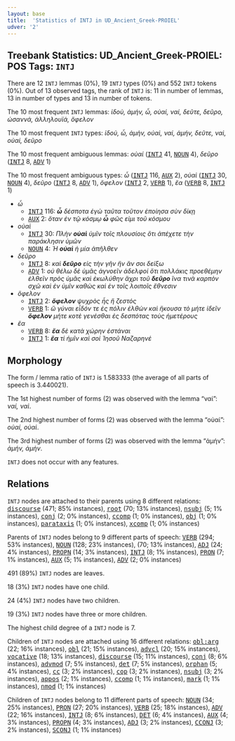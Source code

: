 ```yaml
---
layout: base
title:  'Statistics of INTJ in UD_Ancient_Greek-PROIEL'
udver: '2'
---
```


## Treebank Statistics: UD_Ancient_Greek-PROIEL: POS Tags: `INTJ`

There are 12 `INTJ` lemmas (0%), 19 `INTJ` types (0%) and 552 `INTJ` tokens (0%).
Out of 13 observed tags, the rank of `INTJ` is: 11 in number of lemmas, 13 in number of types and 13 in number of tokens.

The 10 most frequent `INTJ` lemmas: <em>ἰδοὺ, ἀμήν, ὦ, οὐαί, ναί, δεῦτε, δεῦρο, ὡσαννά, ἁλληλουϊά, ὄφελον</em>

The 10 most frequent `INTJ` types:  <em>ἰδοὺ, ὦ, ἀμὴν, οὐαὶ, ναί, ἀμήν, δεῦτε, ναὶ, οὐαί, δεῦρο</em>

The 10 most frequent ambiguous lemmas: <em>οὐαί</em> (<tt><a href="grc_proiel-pos-INTJ.html">INTJ</a></tt> 41, <tt><a href="grc_proiel-pos-NOUN.html">NOUN</a></tt> 4), <em>δεῦρο</em> (<tt><a href="grc_proiel-pos-INTJ.html">INTJ</a></tt> 8, <tt><a href="grc_proiel-pos-ADV.html">ADV</a></tt> 1)

The 10 most frequent ambiguous types:  <em>ὦ</em> (<tt><a href="grc_proiel-pos-INTJ.html">INTJ</a></tt> 116, <tt><a href="grc_proiel-pos-AUX.html">AUX</a></tt> 2), <em>οὐαὶ</em> (<tt><a href="grc_proiel-pos-INTJ.html">INTJ</a></tt> 30, <tt><a href="grc_proiel-pos-NOUN.html">NOUN</a></tt> 4), <em>δεῦρο</em> (<tt><a href="grc_proiel-pos-INTJ.html">INTJ</a></tt> 8, <tt><a href="grc_proiel-pos-ADV.html">ADV</a></tt> 1), <em>ὄφελον</em> (<tt><a href="grc_proiel-pos-INTJ.html">INTJ</a></tt> 2, <tt><a href="grc_proiel-pos-VERB.html">VERB</a></tt> 1), <em>ἔα</em> (<tt><a href="grc_proiel-pos-VERB.html">VERB</a></tt> 8, <tt><a href="grc_proiel-pos-INTJ.html">INTJ</a></tt> 1)


* <em>ὦ</em>
  * <tt><a href="grc_proiel-pos-INTJ.html">INTJ</a></tt> 116: <em><b>ὦ</b> δέσποτα ἐγὼ ταῦτα τοῦτον ἐποίησα σὺν δίκῃ</em>
  * <tt><a href="grc_proiel-pos-AUX.html">AUX</a></tt> 2: <em>ὅταν ἐν τῷ κόσμῳ <b>ὦ</b> φῶς εἰμι τοῦ κόσμου</em>
* <em>οὐαὶ</em>
  * <tt><a href="grc_proiel-pos-INTJ.html">INTJ</a></tt> 30: <em>Πλὴν <b>οὐαὶ</b> ὑμῖν τοῖς πλουσίοις ὅτι ἀπέχετε τὴν παράκλησιν ὑμῶν</em>
  * <tt><a href="grc_proiel-pos-NOUN.html">NOUN</a></tt> 4: <em>Ἡ <b>οὐαὶ</b> ἡ μία ἀπῆλθεν</em>
* <em>δεῦρο</em>
  * <tt><a href="grc_proiel-pos-INTJ.html">INTJ</a></tt> 8: <em>καὶ <b>δεῦρο</b> εἰς τὴν γῆν ἣν ἄν σοι δείξω</em>
  * <tt><a href="grc_proiel-pos-ADV.html">ADV</a></tt> 1: <em>οὐ θέλω δὲ ὑμᾶς ἀγνοεῖν ἀδελφοί ὅτι πολλάκις προεθέμην ἐλθεῖν πρὸς ὑμᾶς καὶ ἐκωλύθην ἄχρι τοῦ <b>δεῦρο</b> ἵνα τινὰ καρπὸν σχῶ καὶ ἐν ὑμῖν καθὼς καὶ ἐν τοῖς λοιποῖς ἔθνεσιν</em>
* <em>ὄφελον</em>
  * <tt><a href="grc_proiel-pos-INTJ.html">INTJ</a></tt> 2: <em><b>ὄφελον</b> ψυχρὸς ἦς ἢ ζεστός</em>
  * <tt><a href="grc_proiel-pos-VERB.html">VERB</a></tt> 1: <em>ὤ γύναι εἶδόν τε ἐς πόλιν ἐλθὼν καὶ ἤκουσα τὸ μήτε ἰδεῖν <b>ὄφελον</b> μήτε κοτὲ γενέσθαι ἐς δεσπότας τοὺς ἡμετέρους</em>
* <em>ἔα</em>
  * <tt><a href="grc_proiel-pos-VERB.html">VERB</a></tt> 8: <em><b>ἔα</b> δὲ κατὰ χώρην ἑστάναι</em>
  * <tt><a href="grc_proiel-pos-INTJ.html">INTJ</a></tt> 1: <em><b>ἔα</b> τί ἡμῖν καὶ σοί Ἰησοῦ Ναζαρηνέ</em>

## Morphology

The form / lemma ratio of `INTJ` is 1.583333 (the average of all parts of speech is 3.440021).

The 1st highest number of forms (2) was observed with the lemma “ναί”: <em>ναί, ναὶ</em>.

The 2nd highest number of forms (2) was observed with the lemma “οὐαί”: <em>οὐαί, οὐαὶ</em>.

The 3rd highest number of forms (2) was observed with the lemma “ἀμήν”: <em>ἀμήν, ἀμὴν</em>.

`INTJ` does not occur with any features.


## Relations

`INTJ` nodes are attached to their parents using 8 different relations: <tt><a href="grc_proiel-dep-discourse.html">discourse</a></tt> (471; 85% instances), <tt><a href="grc_proiel-dep-root.html">root</a></tt> (70; 13% instances), <tt><a href="grc_proiel-dep-nsubj.html">nsubj</a></tt> (5; 1% instances), <tt><a href="grc_proiel-dep-conj.html">conj</a></tt> (2; 0% instances), <tt><a href="grc_proiel-dep-ccomp.html">ccomp</a></tt> (1; 0% instances), <tt><a href="grc_proiel-dep-obj.html">obj</a></tt> (1; 0% instances), <tt><a href="grc_proiel-dep-parataxis.html">parataxis</a></tt> (1; 0% instances), <tt><a href="grc_proiel-dep-xcomp.html">xcomp</a></tt> (1; 0% instances)

Parents of `INTJ` nodes belong to 9 different parts of speech: <tt><a href="grc_proiel-pos-VERB.html">VERB</a></tt> (294; 53% instances), <tt><a href="grc_proiel-pos-NOUN.html">NOUN</a></tt> (128; 23% instances),  (70; 13% instances), <tt><a href="grc_proiel-pos-ADJ.html">ADJ</a></tt> (24; 4% instances), <tt><a href="grc_proiel-pos-PROPN.html">PROPN</a></tt> (14; 3% instances), <tt><a href="grc_proiel-pos-INTJ.html">INTJ</a></tt> (8; 1% instances), <tt><a href="grc_proiel-pos-PRON.html">PRON</a></tt> (7; 1% instances), <tt><a href="grc_proiel-pos-AUX.html">AUX</a></tt> (5; 1% instances), <tt><a href="grc_proiel-pos-ADV.html">ADV</a></tt> (2; 0% instances)

491 (89%) `INTJ` nodes are leaves.

18 (3%) `INTJ` nodes have one child.

24 (4%) `INTJ` nodes have two children.

19 (3%) `INTJ` nodes have three or more children.

The highest child degree of a `INTJ` node is 7.

Children of `INTJ` nodes are attached using 16 different relations: <tt><a href="grc_proiel-dep-obl-arg.html">obl:arg</a></tt> (22; 16% instances), <tt><a href="grc_proiel-dep-obl.html">obl</a></tt> (21; 15% instances), <tt><a href="grc_proiel-dep-advcl.html">advcl</a></tt> (20; 15% instances), <tt><a href="grc_proiel-dep-vocative.html">vocative</a></tt> (18; 13% instances), <tt><a href="grc_proiel-dep-discourse.html">discourse</a></tt> (15; 11% instances), <tt><a href="grc_proiel-dep-conj.html">conj</a></tt> (8; 6% instances), <tt><a href="grc_proiel-dep-advmod.html">advmod</a></tt> (7; 5% instances), <tt><a href="grc_proiel-dep-det.html">det</a></tt> (7; 5% instances), <tt><a href="grc_proiel-dep-orphan.html">orphan</a></tt> (5; 4% instances), <tt><a href="grc_proiel-dep-cc.html">cc</a></tt> (3; 2% instances), <tt><a href="grc_proiel-dep-cop.html">cop</a></tt> (3; 2% instances), <tt><a href="grc_proiel-dep-nsubj.html">nsubj</a></tt> (3; 2% instances), <tt><a href="grc_proiel-dep-appos.html">appos</a></tt> (2; 1% instances), <tt><a href="grc_proiel-dep-ccomp.html">ccomp</a></tt> (1; 1% instances), <tt><a href="grc_proiel-dep-mark.html">mark</a></tt> (1; 1% instances), <tt><a href="grc_proiel-dep-nmod.html">nmod</a></tt> (1; 1% instances)

Children of `INTJ` nodes belong to 11 different parts of speech: <tt><a href="grc_proiel-pos-NOUN.html">NOUN</a></tt> (34; 25% instances), <tt><a href="grc_proiel-pos-PRON.html">PRON</a></tt> (27; 20% instances), <tt><a href="grc_proiel-pos-VERB.html">VERB</a></tt> (25; 18% instances), <tt><a href="grc_proiel-pos-ADV.html">ADV</a></tt> (22; 16% instances), <tt><a href="grc_proiel-pos-INTJ.html">INTJ</a></tt> (8; 6% instances), <tt><a href="grc_proiel-pos-DET.html">DET</a></tt> (6; 4% instances), <tt><a href="grc_proiel-pos-AUX.html">AUX</a></tt> (4; 3% instances), <tt><a href="grc_proiel-pos-PROPN.html">PROPN</a></tt> (4; 3% instances), <tt><a href="grc_proiel-pos-ADJ.html">ADJ</a></tt> (3; 2% instances), <tt><a href="grc_proiel-pos-CCONJ.html">CCONJ</a></tt> (3; 2% instances), <tt><a href="grc_proiel-pos-SCONJ.html">SCONJ</a></tt> (1; 1% instances)

